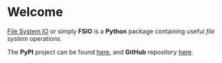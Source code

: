 # Welcome

[File System IO]() or simply **FSIO** is a **Python** package containing useful _file system_ operations.

The **PyPI** project can be found [here](https://pypi.org/project/fsio/), and **GitHub** repository [here](https://github.com/collier-p-charlie/fsio).
